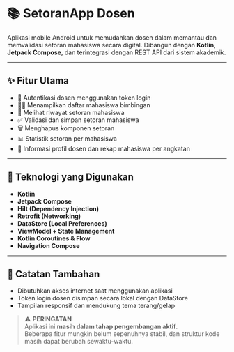 # 📚 SetoranApp Dosen

Aplikasi mobile Android untuk memudahkan dosen dalam memantau dan memvalidasi setoran mahasiswa secara digital. Dibangun dengan **Kotlin**, **Jetpack Compose**, dan terintegrasi dengan REST API dari sistem akademik.

---

## ✨ Fitur Utama

- 🔐 Autentikasi dosen menggunakan token login
- 👨‍🎓 Menampilkan daftar mahasiswa bimbingan
- 📑 Melihat riwayat setoran mahasiswa
- ✅ Validasi dan simpan setoran mahasiswa
- 🗑️ Menghapus komponen setoran
- 📊 Statistik setoran per mahasiswa
- 👤 Informasi profil dosen dan rekap mahasiswa per angkatan

---

## 🧰 Teknologi yang Digunakan

- **Kotlin**
- **Jetpack Compose**
- **Hilt (Dependency Injection)**
- **Retrofit (Networking)**
- **DataStore (Local Preferences)**
- **ViewModel + State Management**
- **Kotlin Coroutines & Flow**
- **Navigation Compose**

---

## 🧪 Catatan Tambahan
- Dibutuhkan akses internet saat menggunakan aplikasi
- Token login dosen disimpan secara lokal dengan DataStore
- Tampilan responsif dan mendukung tema terang/gelap



> ⚠️ **PERINGATAN**  
> Aplikasi ini **masih dalam tahap pengembangan aktif**.  
> Beberapa fitur mungkin belum sepenuhnya stabil, dan struktur kode masih dapat berubah sewaktu-waktu.
